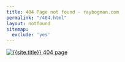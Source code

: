 ```yaml
---
title: 404 Page not found - raybogman.com
permalink: "/404.html"
layout: notfound
sitemap:
  exclude: 'yes'
---
```


<div class="data"><a href="{{site.url}}"><img src="{{site.url}}/{{site.logo}}" alt="{{site.title}} 404 page" class="cent"></a></div>
